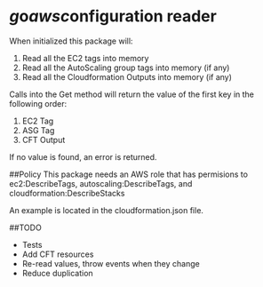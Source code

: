 # *g*o*awsc*onfiguration reader

When initialized this package will:

1. Read all the EC2 tags into memory
1. Read all the AutoScaling group tags into memory (if any)
1. Read all the Cloudformation Outputs into memory (if any)

Calls into the Get method will return the value of the first key in the following order:

1. EC2 Tag
1. ASG Tag
1. CFT Output

If no value is found, an error is returned.

##Policy
This package needs an AWS role that has permisions to ec2:DescribeTags, autoscaling:DescribeTags, and cloudformation:DescribeStacks

An example is located in the cloudformation.json file.

##TODO

- Tests
- Add CFT resources
- Re-read values, throw events when they change
- Reduce duplication

